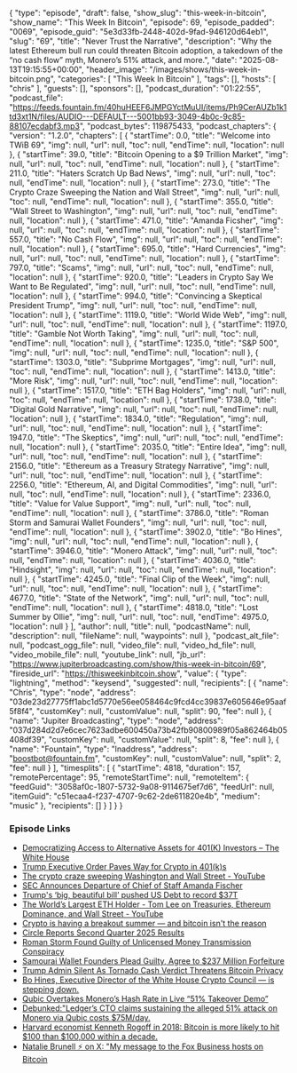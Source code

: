 {
  "type": "episode",
  "draft": false,
  "show_slug": "this-week-in-bitcoin",
  "show_name": "This Week In Bitcoin",
  "episode": 69,
  "episode_padded": "0069",
  "episode_guid": "5e3d33fb-2448-402d-9fad-946120d64eb1",
  "slug": "69",
  "title": "Never Trust the Narrative",
  "description": "Why the latest Ethereum bull run could threaten Bitcoin adoption, a takedown of the “no cash flow” myth, Monero’s 51% attack, and more.",
  "date": "2025-08-13T19:15:55+00:00",
  "header_image": "/images/shows/this-week-in-bitcoin.png",
  "categories": [
    "This Week In Bitcoin"
  ],
  "tags": [],
  "hosts": [
    "chris"
  ],
  "guests": [],
  "sponsors": [],
  "podcast_duration": "01:22:55",
  "podcast_file": "https://feeds.fountain.fm/40huHEEF6JMPGYctMuUI/items/Ph9CerAUZb1k1td3xt1N/files/AUDIO---DEFAULT---5001bb93-3049-4b0c-9c85-88107ecdabf3.mp3",
  "podcast_bytes": 119875433,
  "podcast_chapters": {
    "version": "1.2.0",
    "chapters": [
      {
        "startTime": 0.0,
        "title": "Welcome into TWiB 69",
        "img": null,
        "url": null,
        "toc": null,
        "endTime": null,
        "location": null
      },
      {
        "startTime": 39.0,
        "title": "Bitcoin Opening to a $9 Trillion Market",
        "img": null,
        "url": null,
        "toc": null,
        "endTime": null,
        "location": null
      },
      {
        "startTime": 211.0,
        "title": "Haters Scratch Up Bad News",
        "img": null,
        "url": null,
        "toc": null,
        "endTime": null,
        "location": null
      },
      {
        "startTime": 273.0,
        "title": "The Crypto Craze Sweeping the Nation and Wall Street",
        "img": null,
        "url": null,
        "toc": null,
        "endTime": null,
        "location": null
      },
      {
        "startTime": 355.0,
        "title": "Wall Street to Washington",
        "img": null,
        "url": null,
        "toc": null,
        "endTime": null,
        "location": null
      },
      {
        "startTime": 471.0,
        "title": "Amanda Ficsher",
        "img": null,
        "url": null,
        "toc": null,
        "endTime": null,
        "location": null
      },
      {
        "startTime": 557.0,
        "title": "No Cash Flow",
        "img": null,
        "url": null,
        "toc": null,
        "endTime": null,
        "location": null
      },
      {
        "startTime": 695.0,
        "title": "Hard Currencies",
        "img": null,
        "url": null,
        "toc": null,
        "endTime": null,
        "location": null
      },
      {
        "startTime": 797.0,
        "title": "Scams",
        "img": null,
        "url": null,
        "toc": null,
        "endTime": null,
        "location": null
      },
      {
        "startTime": 920.0,
        "title": "Leaders in Crypto Say We Want to Be Regulated",
        "img": null,
        "url": null,
        "toc": null,
        "endTime": null,
        "location": null
      },
      {
        "startTime": 994.0,
        "title": "Convincing a Skeptical President Trump",
        "img": null,
        "url": null,
        "toc": null,
        "endTime": null,
        "location": null
      },
      {
        "startTime": 1119.0,
        "title": "World Wide Web",
        "img": null,
        "url": null,
        "toc": null,
        "endTime": null,
        "location": null
      },
      {
        "startTime": 1197.0,
        "title": "Gamble Not Worth Taking",
        "img": null,
        "url": null,
        "toc": null,
        "endTime": null,
        "location": null
      },
      {
        "startTime": 1235.0,
        "title": "S&P 500",
        "img": null,
        "url": null,
        "toc": null,
        "endTime": null,
        "location": null
      },
      {
        "startTime": 1303.0,
        "title": "Subprime Mortgages",
        "img": null,
        "url": null,
        "toc": null,
        "endTime": null,
        "location": null
      },
      {
        "startTime": 1413.0,
        "title": "More Risk",
        "img": null,
        "url": null,
        "toc": null,
        "endTime": null,
        "location": null
      },
      {
        "startTime": 1517.0,
        "title": "ETH Bag Holders",
        "img": null,
        "url": null,
        "toc": null,
        "endTime": null,
        "location": null
      },
      {
        "startTime": 1738.0,
        "title": "Digital Gold Narrative",
        "img": null,
        "url": null,
        "toc": null,
        "endTime": null,
        "location": null
      },
      {
        "startTime": 1834.0,
        "title": "Regulation",
        "img": null,
        "url": null,
        "toc": null,
        "endTime": null,
        "location": null
      },
      {
        "startTime": 1947.0,
        "title": "The Skeptics",
        "img": null,
        "url": null,
        "toc": null,
        "endTime": null,
        "location": null
      },
      {
        "startTime": 2035.0,
        "title": "Entire Idea",
        "img": null,
        "url": null,
        "toc": null,
        "endTime": null,
        "location": null
      },
      {
        "startTime": 2156.0,
        "title": "Ethereum as a Treasury Strategy Narrative",
        "img": null,
        "url": null,
        "toc": null,
        "endTime": null,
        "location": null
      },
      {
        "startTime": 2256.0,
        "title": "Ethereum, AI, and Digital Commodities",
        "img": null,
        "url": null,
        "toc": null,
        "endTime": null,
        "location": null
      },
      {
        "startTime": 2336.0,
        "title": "Value for Value Support",
        "img": null,
        "url": null,
        "toc": null,
        "endTime": null,
        "location": null
      },
      {
        "startTime": 3786.0,
        "title": "Roman Storm and Samurai Wallet Founders",
        "img": null,
        "url": null,
        "toc": null,
        "endTime": null,
        "location": null
      },
      {
        "startTime": 3902.0,
        "title": "Bo Hines",
        "img": null,
        "url": null,
        "toc": null,
        "endTime": null,
        "location": null
      },
      {
        "startTime": 3946.0,
        "title": "Monero Attack",
        "img": null,
        "url": null,
        "toc": null,
        "endTime": null,
        "location": null
      },
      {
        "startTime": 4036.0,
        "title": "Hindsight",
        "img": null,
        "url": null,
        "toc": null,
        "endTime": null,
        "location": null
      },
      {
        "startTime": 4245.0,
        "title": "Final Clip of the Week",
        "img": null,
        "url": null,
        "toc": null,
        "endTime": null,
        "location": null
      },
      {
        "startTime": 4677.0,
        "title": "State of the Network",
        "img": null,
        "url": null,
        "toc": null,
        "endTime": null,
        "location": null
      },
      {
        "startTime": 4818.0,
        "title": "Lost Summer by Ollie",
        "img": null,
        "url": null,
        "toc": null,
        "endTime": 4975.0,
        "location": null
      }
    ],
    "author": null,
    "title": null,
    "podcastName": null,
    "description": null,
    "fileName": null,
    "waypoints": null
  },
  "podcast_alt_file": null,
  "podcast_ogg_file": null,
  "video_file": null,
  "video_hd_file": null,
  "video_mobile_file": null,
  "youtube_link": null,
  "jb_url": "https://www.jupiterbroadcasting.com/show/this-week-in-bitcoin/69",
  "fireside_url": "https://thisweekinbitcoin.show",
  "value": {
    "type": "lightning",
    "method": "keysend",
    "suggested": null,
    "recipients": [
      {
        "name": "Chris",
        "type": "node",
        "address": "03de23d27775ff1abc1d5770e56ee058464c9fcd4cc39837e605646e95aaf5f8f4",
        "customKey": null,
        "customValue": null,
        "split": 90,
        "fee": null
      },
      {
        "name": "Jupiter Broadcasting",
        "type": "node",
        "address": "037d284d2d7e6cec7623adbe600450a73b42fb90800989f05a862464b05408df39",
        "customKey": null,
        "customValue": null,
        "split": 8,
        "fee": null
      },
      {
        "name": "Fountain",
        "type": "lnaddress",
        "address": "boostbot@fountain.fm",
        "customKey": null,
        "customValue": null,
        "split": 2,
        "fee": null
      }
    ],
    "timesplits": [
      {
        "startTime": 4818,
        "duration": 157,
        "remotePercentage": 95,
        "remoteStartTime": null,
        "remoteItem": {
          "feedGuid": "3058af0c-1807-5732-9a08-9114675ef7d6",
          "feedUrl": null,
          "itemGuid": "c51ecaa4-f237-4707-9c62-2de611820e4b",
          "medium": "music"
        },
        "recipients": []
      }
    ]
  }
}


### Episode Links

* [Democratizing Access to Alternative Assets for 401(K) Investors – The White House](https://www.whitehouse.gov/presidential-actions/2025/08/democratizing-access-to-alternative-assets-for-401k-investors/)
* [Trump Executive Order Paves Way for Crypto in 401(k)s](https://www.shrm.org/topics-tools/news/benefits-compensation/trump-executive-order-paves-way-crypto-401ks)
* [The crypto craze sweeping Washington and Wall Street - YouTube](https://www.youtube.com/watch?v=j1gXnABQbt8)
* [SEC Announces Departure of Chief of Staff Amanda Fischer](https://www.sec.gov/newsroom/press-releases/2025-23)
* [Trump's ‘big, beautiful bill’ pushed US Debt to record $37T](https://cointelegraph.com/news/trump-big-beautiful-bill-us-debt-record-37t-congressman-massie)
* [The World’s Largest ETH Holder - Tom Lee on Treasuries, Ethereum Dominance, and Wall Street - YouTube](https://www.youtube.com/watch?v=iClsnZ1KYSk)
* [Crypto is having a breakout summer — and bitcoin isn't the reason](https://finance.yahoo.com/news/crypto-is-having-a-breakout-summer--and-bitcoin-isnt-the-reason-100009828.html)
* [Circle Reports Second Quarter 2025 Results](https://www.businesswire.com/news/home/20250812836620/en/Circle-Reports-Second-Quarter-2025-Results)
* [Roman Storm Found Guilty of Unlicensed Money Transmission Conspiracy](https://www.therage.co/roman-storm-trial-split-verdict-tornado-cash/)
* [Samourai Wallet Founders Plead Guilty, Agree to $237 Million Forfeiture ](https://thedefiant.io/news/regulation/samourai-wallet-founders-plead-guilty-agree-to-237-million-forfeiture-2c4ac370)
* [Trump Admin Silent As Tornado Cash Verdict Threatens Bitcoin Privacy](https://bitcoinmagazine.com/takes/trump-admin-silent-tornado-cash-privacy)
* [Bo Hines, Executive Director of the White House Crypto Council — is stepping down.](https://x.com/NeilJacobs/status/1954275414081155474)
* [Qubic Overtakes Monero’s Hash Rate in Live “51% Takeover Demo”](https://qubic.org/pr/qubic-overtakes-monero-s-hash-rate-in-live-51-takeover-demo)
* [Debunked:"Ledger’s CTO claims sustaining the alleged 51% attack on Monero via Qubic costs $75M/day. ](https://x.com/ddadybayo/status/1955213768805191988?t=E9EIlRX-vHxbQ8g23lQU3A)
* [Harvard economist Kenneth Rogoff in 2018: Bitcoin is more likely to hit $100 than $100,000 within a decade. ](https://x.com/BitcoinNewsCom/status/1954290407908766184)
* [Natalie Brunell ⚡️ on X: "My message to the Fox Business hosts on Bitcoin](https://x.com/natbrunell/status/1953596262059819296)
